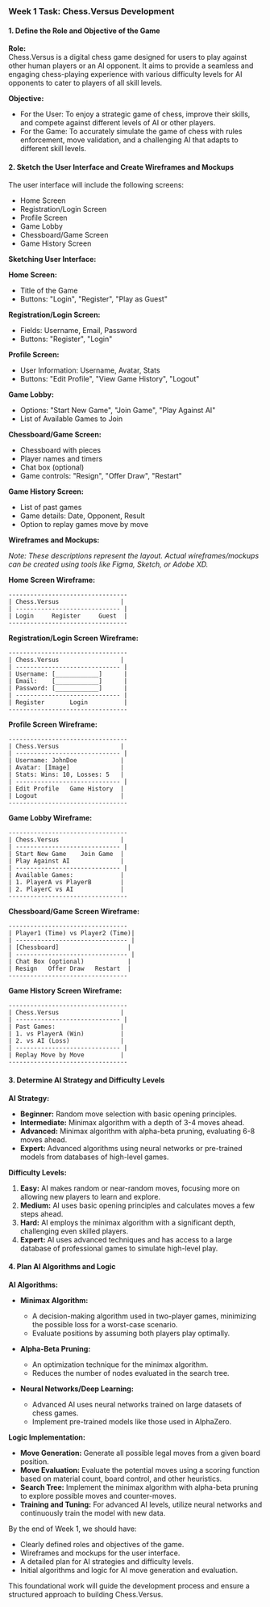 ### Week 1 Task: Chess.Versus Development

#### 1. Define the Role and Objective of the Game
**Role:**  
Chess.Versus is a digital chess game designed for users to play against other human players or an AI opponent. It aims to provide a seamless and engaging chess-playing experience with various difficulty levels for AI opponents to cater to players of all skill levels.

**Objective:**  
- For the User: To enjoy a strategic game of chess, improve their skills, and compete against different levels of AI or other players.
- For the Game: To accurately simulate the game of chess with rules enforcement, move validation, and a challenging AI that adapts to different skill levels.

#### 2. Sketch the User Interface and Create Wireframes and Mockups
The user interface will include the following screens:
- Home Screen
- Registration/Login Screen
- Profile Screen
- Game Lobby
- Chessboard/Game Screen
- Game History Screen

**Sketching User Interface:**

**Home Screen:**
- Title of the Game
- Buttons: "Login", "Register", "Play as Guest"

**Registration/Login Screen:**
- Fields: Username, Email, Password
- Buttons: "Register", "Login"

**Profile Screen:**
- User Information: Username, Avatar, Stats
- Buttons: "Edit Profile", "View Game History", "Logout"

**Game Lobby:**
- Options: "Start New Game", "Join Game", "Play Against AI"
- List of Available Games to Join

**Chessboard/Game Screen:**
- Chessboard with pieces
- Player names and timers
- Chat box (optional)
- Game controls: "Resign", "Offer Draw", "Restart"

**Game History Screen:**
- List of past games
- Game details: Date, Opponent, Result
- Option to replay games move by move

**Wireframes and Mockups:**

*Note: These descriptions represent the layout. Actual wireframes/mockups can be created using tools like Figma, Sketch, or Adobe XD.*

**Home Screen Wireframe:**
```
---------------------------------
| Chess.Versus                 |
| ----------------------------- |
| Login     Register     Guest  |
---------------------------------
```

**Registration/Login Screen Wireframe:**
```
---------------------------------
| Chess.Versus                 |
| ----------------------------- |
| Username: [____________]      |
| Email:    [____________]      |
| Password: [____________]      |
| ----------------------------- |
| Register       Login          |
---------------------------------
```

**Profile Screen Wireframe:**
```
---------------------------------
| Chess.Versus                 |
| ----------------------------- |
| Username: JohnDoe            |
| Avatar: [Image]              |
| Stats: Wins: 10, Losses: 5   |
| ----------------------------- |
| Edit Profile   Game History  |
| Logout                       |
---------------------------------
```

**Game Lobby Wireframe:**
```
---------------------------------
| Chess.Versus                 |
| ----------------------------- |
| Start New Game    Join Game  |
| Play Against AI              |
| ----------------------------- |
| Available Games:             |
| 1. PlayerA vs PlayerB        |
| 2. PlayerC vs AI             |
---------------------------------
```

**Chessboard/Game Screen Wireframe:**
```
---------------------------------
| Player1 (Time) vs Player2 (Time)|
| ------------------------------- |
| [Chessboard]                   |
| ------------------------------- |
| Chat Box (optional)            |
| Resign   Offer Draw   Restart  |
---------------------------------
```

**Game History Screen Wireframe:**
```
---------------------------------
| Chess.Versus                 |
| ----------------------------- |
| Past Games:                  |
| 1. vs PlayerA (Win)          |
| 2. vs AI (Loss)              |
| ----------------------------- |
| Replay Move by Move          |
---------------------------------
```

#### 3. Determine AI Strategy and Difficulty Levels
**AI Strategy:**
- **Beginner:** Random move selection with basic opening principles.
- **Intermediate:** Minimax algorithm with a depth of 3-4 moves ahead.
- **Advanced:** Minimax algorithm with alpha-beta pruning, evaluating 6-8 moves ahead.
- **Expert:** Advanced algorithms using neural networks or pre-trained models from databases of high-level games.

**Difficulty Levels:**
1. **Easy:** AI makes random or near-random moves, focusing more on allowing new players to learn and explore.
2. **Medium:** AI uses basic opening principles and calculates moves a few steps ahead.
3. **Hard:** AI employs the minimax algorithm with a significant depth, challenging even skilled players.
4. **Expert:** AI uses advanced techniques and has access to a large database of professional games to simulate high-level play.

#### 4. Plan AI Algorithms and Logic
**AI Algorithms:**
- **Minimax Algorithm:** 
  - A decision-making algorithm used in two-player games, minimizing the possible loss for a worst-case scenario.
  - Evaluate positions by assuming both players play optimally.
  
- **Alpha-Beta Pruning:** 
  - An optimization technique for the minimax algorithm.
  - Reduces the number of nodes evaluated in the search tree.

- **Neural Networks/Deep Learning:** 
  - Advanced AI uses neural networks trained on large datasets of chess games.
  - Implement pre-trained models like those used in AlphaZero.

**Logic Implementation:**
- **Move Generation:** Generate all possible legal moves from a given board position.
- **Move Evaluation:** Evaluate the potential moves using a scoring function based on material count, board control, and other heuristics.
- **Search Tree:** Implement the minimax algorithm with alpha-beta pruning to explore possible moves and counter-moves.
- **Training and Tuning:** For advanced AI levels, utilize neural networks and continuously train the model with new data.

By the end of Week 1, we should have:
- Clearly defined roles and objectives of the game.
- Wireframes and mockups for the user interface.
- A detailed plan for AI strategies and difficulty levels.
- Initial algorithms and logic for AI move generation and evaluation.

This foundational work will guide the development process and ensure a structured approach to building Chess.Versus.

